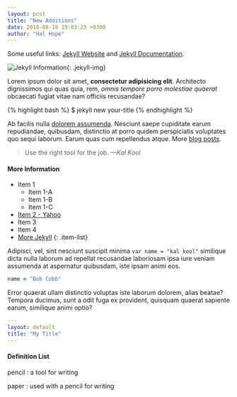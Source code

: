 ```yaml
---
layout: post
title: "New Additions"
date: 2018-08-19 19:03:23 +0300
author: "Hal Hope"
---
```


Some useful links: [Jekyll Website][1] and [Jekyll Documentation][2].

![Jekyll Information]({{site.baseurl}}/images/jekyll.png "Jekyll SSG"){: .jekyll-img}

Lorem ipsum dolor sit amet, **consectetur adipisicing elit**. Architecto dignissimos qui quas quia, rem, *omnis tempore porro molestiae quaerat* obcaecati fugiat vitae nam officiis recusandae?

{% highlight bash %}
$ jekyll new your-title
{% endhighlight %}

Ab facilis nulla [dolorem assumenda](http://www.google.com "Google"). Nesciunt saepe cupiditate earum repudiandae, quibusdam, distinctio at porro quidem perspiciatis voluptates quo sequi laborum. Earum quas cum repellendus atque. More [blog posts]({{site.baseurl}}/index.html).

>Use the right tool for the job.
><cite>&mdash;Kal Kool</cite>

#### More Information

* Item 1
  * Item 1-A
  * Item 1-B
  * Item 1-C
* [Item 2 - Yahoo](http://www.yahoo.com "Yahoo")
* Item 3
* Item 4
* [More Jekyll][1]
{: .item-list}

Adipisci, vel, sint nesciunt suscipit minima `var name = "kal kool"` similique dicta nulla laborum ad repellat recusandae laboriosam ipsa iure veniam assumenda at aspernatur quibusdam, iste ipsam animi eos.

``` ruby
name = "Bob Cobb"
```

Error quaerat ullam distinctio voluptas iste laborum dolorem, alias beatae? Tempora ducimus, sunt a odit fuga ex provident, quisquam quaerat sapiente earum, similique animi optio?

``` yaml
---
layout: default
title: "My Title"
---
```

#### Definition List

pencil
: a tool for writing

paper
: used with a pencil for writing


[1]: http://jekyllrb.com "Jekyll"
[2]: http://jekyllrb.com/docs/home/ "Jekyll Documentation"